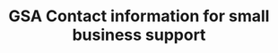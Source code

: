 ---
title: "GSA Contact information for small business support"
description: "GSA's small business contacts provide access to GSA’s nationwide procurement opportunities through outreach, training, and counseling. They are advocates for small businesses, including small disadvantaged businesses, women-owned small businesses, service-disabled veteran-owned small businesses, HUBZone small businesses, and veteran-owned firms."
url-link: "https://www.gsa.gov/small-business/small-business-resources/contact-information-for-small-business-support"
type: "HTML"
gov-only: "false"
is-external: "true"
publication-date: "July 01, 2023"
reading-time: "5"
resource-type: "Information Slick"
filter: "small-business"
audience: "industry-all-businesses"
branded-offerings: "small-business-support"
---
